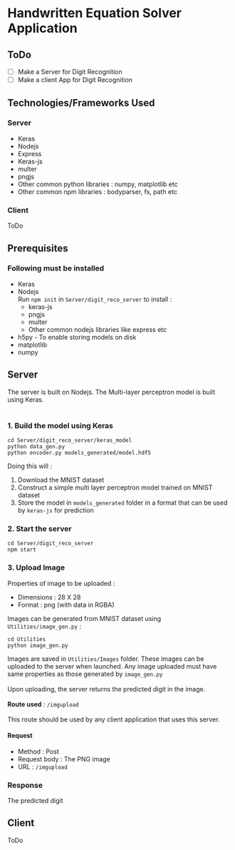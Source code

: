 # Handwritten Equation Solver Application

## ToDo

- [ ] Make a Server for Digit Recognition
- [ ] Make a client App for Digit Recognition

## Technologies/Frameworks Used
### Server
- Keras
- Nodejs
- Express
- Keras-js
- multer
- pngjs
- Other common python libraries : numpy, matplotlib etc
- Other common npm libraries : bodyparser, fs, path etc
### Client
ToDo

## Prerequisites
### Following must be installed
- Keras
- Nodejs<br>
    Run `npm init` in `Server/digit_reco_server` to install :
    - keras-js
    - pngjs
    - multer
    - Other common nodejs libraries like express etc
- h5py - To enable storing models on disk
- matplotlib
- numpy

## Server

The server is built on Nodejs. The Multi-layer perceptron model is built using Keras.
<br><br>
### 1. Build the model using Keras
```
cd Server/digit_reco_server/keras_model
python data_gen.py
python encoder.py models_generated/model.hdf5
```

Doing this will :
1. Download the MNIST dataset
2. Construct a simple multi layer perceptron model trained on MNIST dataset
3. Store the model in `models_generated` folder in a format that can be used by `keras-js` for prediction

### 2. Start the server
```
cd Server/digit_reco_server
npm start
```

### 3. Upload Image
Properties of image to be uploaded :
- Dimensions : 28 X 28
- Format : png (with data in RGBA)

Images can be generated from MNIST dataset using `Utilities/image_gen.py` :
```
cd Utilities
python image_gen.py
```
Images are saved in `Utilities/Images` folder. These images can be uploaded to the server when launched. Any image uploaded must have same properties as those generated by `image_gen.py`
<br><br>
Upon uploading, the server returns the predicted digit in the image.
<br><br>
**Route used** : `/imgupload`
<br><br>
This route should be used by any client application that uses this server.<br>
#### Request
- Method : Post
- Request body : The PNG image
- URL : `/imgupload`
### Response
The predicted digit

## Client

ToDo